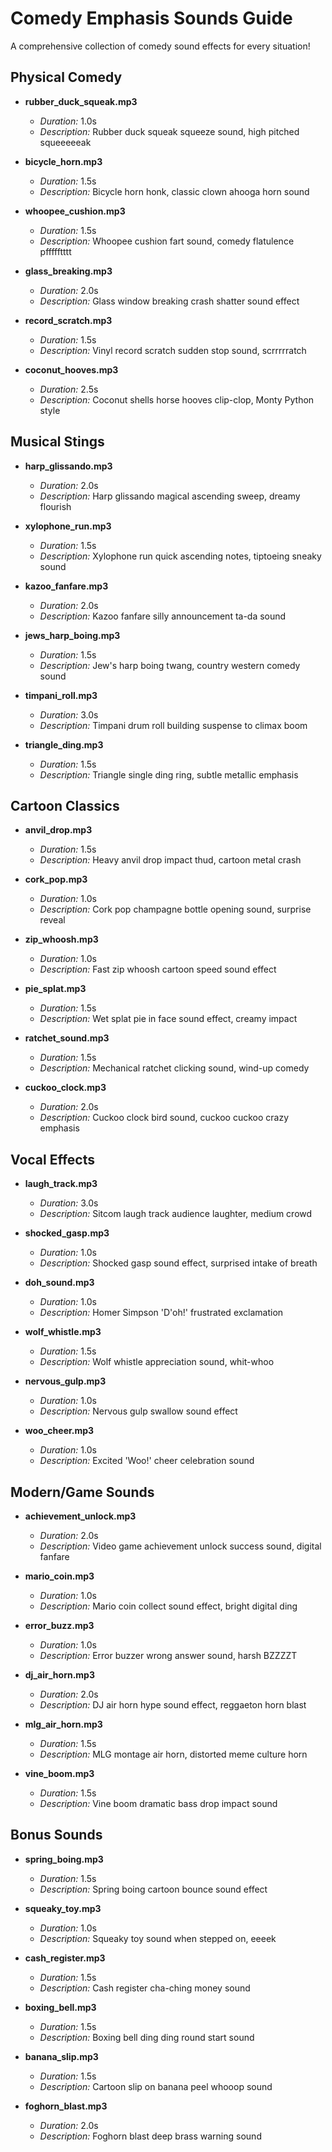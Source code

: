 # Comedy Emphasis Sounds Guide

A comprehensive collection of comedy sound effects for every situation!

## Physical Comedy

- **rubber_duck_squeak.mp3**
  - *Duration:* 1.0s
  - *Description:* Rubber duck squeak squeeze sound, high pitched squeeeeeak

- **bicycle_horn.mp3**
  - *Duration:* 1.5s
  - *Description:* Bicycle horn honk, classic clown ahooga horn sound

- **whoopee_cushion.mp3**
  - *Duration:* 1.5s
  - *Description:* Whoopee cushion fart sound, comedy flatulence pffffftttt

- **glass_breaking.mp3**
  - *Duration:* 2.0s
  - *Description:* Glass window breaking crash shatter sound effect

- **record_scratch.mp3**
  - *Duration:* 1.5s
  - *Description:* Vinyl record scratch sudden stop sound, scrrrrratch

- **coconut_hooves.mp3**
  - *Duration:* 2.5s
  - *Description:* Coconut shells horse hooves clip-clop, Monty Python style


## Musical Stings

- **harp_glissando.mp3**
  - *Duration:* 2.0s
  - *Description:* Harp glissando magical ascending sweep, dreamy flourish

- **xylophone_run.mp3**
  - *Duration:* 1.5s
  - *Description:* Xylophone run quick ascending notes, tiptoeing sneaky sound

- **kazoo_fanfare.mp3**
  - *Duration:* 2.0s
  - *Description:* Kazoo fanfare silly announcement ta-da sound

- **jews_harp_boing.mp3**
  - *Duration:* 1.5s
  - *Description:* Jew's harp boing twang, country western comedy sound

- **timpani_roll.mp3**
  - *Duration:* 3.0s
  - *Description:* Timpani drum roll building suspense to climax boom

- **triangle_ding.mp3**
  - *Duration:* 1.5s
  - *Description:* Triangle single ding ring, subtle metallic emphasis


## Cartoon Classics

- **anvil_drop.mp3**
  - *Duration:* 1.5s
  - *Description:* Heavy anvil drop impact thud, cartoon metal crash

- **cork_pop.mp3**
  - *Duration:* 1.0s
  - *Description:* Cork pop champagne bottle opening sound, surprise reveal

- **zip_whoosh.mp3**
  - *Duration:* 1.0s
  - *Description:* Fast zip whoosh cartoon speed sound effect

- **pie_splat.mp3**
  - *Duration:* 1.5s
  - *Description:* Wet splat pie in face sound effect, creamy impact

- **ratchet_sound.mp3**
  - *Duration:* 1.5s
  - *Description:* Mechanical ratchet clicking sound, wind-up comedy

- **cuckoo_clock.mp3**
  - *Duration:* 2.0s
  - *Description:* Cuckoo clock bird sound, cuckoo cuckoo crazy emphasis


## Vocal Effects

- **laugh_track.mp3**
  - *Duration:* 3.0s
  - *Description:* Sitcom laugh track audience laughter, medium crowd

- **shocked_gasp.mp3**
  - *Duration:* 1.0s
  - *Description:* Shocked gasp sound effect, surprised intake of breath

- **doh_sound.mp3**
  - *Duration:* 1.0s
  - *Description:* Homer Simpson 'D'oh!' frustrated exclamation

- **wolf_whistle.mp3**
  - *Duration:* 1.5s
  - *Description:* Wolf whistle appreciation sound, whit-whoo

- **nervous_gulp.mp3**
  - *Duration:* 1.0s
  - *Description:* Nervous gulp swallow sound effect

- **woo_cheer.mp3**
  - *Duration:* 1.0s
  - *Description:* Excited 'Woo!' cheer celebration sound


## Modern/Game Sounds

- **achievement_unlock.mp3**
  - *Duration:* 2.0s
  - *Description:* Video game achievement unlock success sound, digital fanfare

- **mario_coin.mp3**
  - *Duration:* 1.0s
  - *Description:* Mario coin collect sound effect, bright digital ding

- **error_buzz.mp3**
  - *Duration:* 1.0s
  - *Description:* Error buzzer wrong answer sound, harsh BZZZZT

- **dj_air_horn.mp3**
  - *Duration:* 2.0s
  - *Description:* DJ air horn hype sound effect, reggaeton horn blast

- **mlg_air_horn.mp3**
  - *Duration:* 1.5s
  - *Description:* MLG montage air horn, distorted meme culture horn

- **vine_boom.mp3**
  - *Duration:* 1.5s
  - *Description:* Vine boom dramatic bass drop impact sound


## Bonus Sounds

- **spring_boing.mp3**
  - *Duration:* 1.5s
  - *Description:* Spring boing cartoon bounce sound effect

- **squeaky_toy.mp3**
  - *Duration:* 1.0s
  - *Description:* Squeaky toy sound when stepped on, eeeek

- **cash_register.mp3**
  - *Duration:* 1.5s
  - *Description:* Cash register cha-ching money sound

- **boxing_bell.mp3**
  - *Duration:* 1.5s
  - *Description:* Boxing bell ding ding round start sound

- **banana_slip.mp3**
  - *Duration:* 1.5s
  - *Description:* Cartoon slip on banana peel whooop sound

- **foghorn_blast.mp3**
  - *Duration:* 2.0s
  - *Description:* Foghorn blast deep brass warning sound


